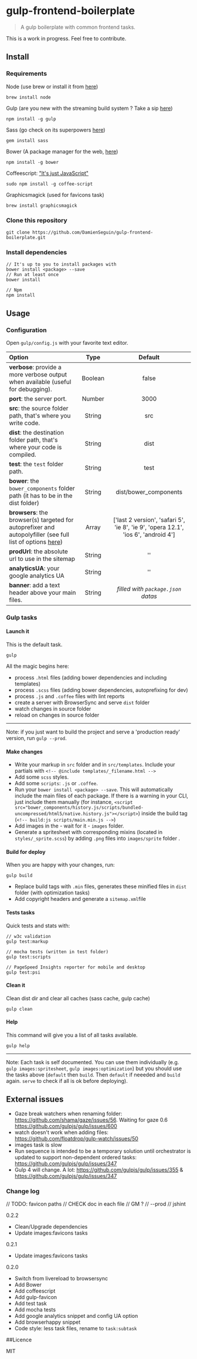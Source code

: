 gulp-frontend-boilerplate
=========================

> A gulp boilerplate with common frontend tasks.

This is a work in progress. Feel free to contribute.


## Install
### Requirements

Node (use brew or install it from [here](http://nodejs.org/download/))

	brew install node

Gulp (are you new with the streaming build system ? Take a sip [here](https://github.com/gulpjs/gulp/blob/master/docs/getting-started.md#getting-started))

	npm install -g gulp

Sass (go check on its superpowers [here](http://sass-lang.com/))

	gem install sass

Bower (A package manager for the web, [here](http://bower.io/))

	npm install -g bower

Coffeescript: ["It's just JavaScript"](http://coffeescript.org/)

	sudo npm install -g coffee-script

Graphicsmagick (used for favicons task)

	brew install graphicsmagick

### Clone this repository

	git clone https://github.com/DamienSeguin/gulp-frontend-boilerplate.git

### Install dependencies

	// It's up to you to install packages with
	bower install <package> --save
	// Run at least once
	bower install

	// Npm
	npm install

## Usage

### Configuration

Open `gulp/config.js` with your favorite text editor.

|Option|Type|Default
|:---------|:---------:|:----------:|
|**verbose**: provide a more verbose output when available (useful for debugging).|Boolean|false|
|**port**: the server port.|Number|3000|
|**src**: the source folder path, that's where you write code.|String|src|
|**dist**: the destination folder path, that's where your code is compiled.|String|dist|
|**test**: the `test` folder path.|String|test|
|**bower**: the `bower_components` folder path (it has to be in the dist folder)|String|dist/bower_components|
|**browsers**: the browser(s) targeted for autoprefixer and autopolyfiller (see full list of options [here](https://github.com/ai/autoprefixer#browsers))|Array|['last 2 version', 'safari 5', 'ie 8', 'ie 9', 'opera 12.1', 'ios 6', 'android 4']|
|**prodUrl**: the absolute url to use in the sitemap|String|''|
|**analyticsUA**: your google analytics UA|String|''|
|**banner**: add a text header above your main files.|String|*filled with `package.json` datas*|


### Gulp tasks

#### Launch it
This is the default task.

	gulp

All the magic begins here:

* process `.html` files (adding bower dependencies and including templates)
* process `.scss` files (adding bower dependencies, autoprefixing for dev)
* process `.js` and `.coffee` files with lint reports
* create a server with BrowserSync and serve `dist` folder
* watch changes in source folder
* reload on changes in source folder

---
Note: if you just want to build the project and serve a 'production ready' version, run `gulp --prod`.


#### Make changes

 * Write your markup in `src` folder and in `src/templates`. Include your partials with `<!-- @include templates/_filename.html -->`
 * Add some `scss` styles.
 * Add some `scripts`: `.js` or `.coffee`.
 * Run your `bower install <package> --save`. This will automatically include the main files of each package. If there is a warning in your CLI, just include them manually (for instance, `<script src="bower_components/history.js/scripts/bundled-uncompressed/html5/native.history.js"></script>`) inside the build tag (`<!-- build:js scripts/main.min.js -->`)
 * Add images in the - wait for it - `images` folder.
 * Generate a spritesheet with corresponding mixins (located in `styles/_sprite.scss`) by adding `.png` files into `images/sprite` folder .

#### Build for deploy

When you are happy with your changes, run:

	gulp build

* Replace build tags with `.min` files, generates these minified files in `dist` folder (with optimization tasks)
* Add copyright headers and generate a `sitemap.xml`file

#### Tests tasks

Quick tests and stats with:

	// w3c validation
	gulp test:markup

	// mocha tests (written in test folder)
	gulp test:scripts

	// PageSpeed Insights reporter for mobile and desktop
	gulp test:psi


#### Clean it

Clean dist dir and clear all caches (sass cache, gulp cache)

	gulp clean

#### Help

This command will give you a list of all tasks available.

	gulp help

---
Note: Each task is self documented. You can use them individually (e.g. `gulp images:spritesheet`, `gulp images:optimization`) but you should use the tasks above (`default` then `build`. Then `default` if neeeded and `build` again. `serve` to check if all is ok before deploying).


## External issues
* Gaze break watchers when renaming folder: https://github.com/shama/gaze/issues/56. Waiting for gaze 0.6 https://github.com/gulpjs/gulp/issues/600
* watch doesn't work when adding files: https://github.com/floatdrop/gulp-watch/issues/50
* images task is slow
* Run sequence is intended to be a temporary solution until orchestrator is updated to support non-dependent ordered tasks: https://github.com/gulpjs/gulp/issues/347
* Gulp 4 will change. A lot: https://github.com/gulpjs/gulp/issues/355 & https://github.com/gulpjs/gulp/issues/347

### Change log

// TODO: favicon paths
// CHECK doc in each file
// GM ?
// --prod
// jshint

0.2.2

* Clean/Upgrade dependencies
* Update images:favicons tasks

0.2.1

* Update images:favicons tasks

0.2.0

* Switch from livereload to browsersync
* Add Bower
* Add coffeescript
* Add gulp-favicon
* Add test task
* Add mocha tests
* Add google analytics snippet and config UA option
* Add browserhappy snippet
* Code style: less task files, rename to `task:subtask`

##Licence

MIT

